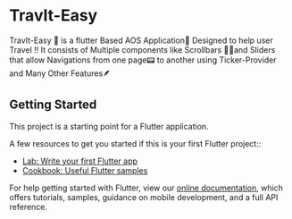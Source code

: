 # TravIt-Easy 

TravIt-Easy 🛫 is a flutter Based AOS Application📲 Designed to help user Travel !! It consists of Multiple components like Scrollbars 
👩‍💻and Sliders that allow Navigations from one page📟 to another using Ticker-Provider and Many Other Features🪶

## Getting Started

This project is a starting point for a Flutter application.

A few resources to get you started if this is your first Flutter project::

- [Lab: Write your first Flutter app](https://flutter.dev/docs/get-started/codelab)
- [Cookbook: Useful Flutter samples](https://flutter.dev/docs/cookbook)

For help getting started with Flutter, view our
[online documentation](https://flutter.dev/docs), which offers tutorials,
samples, guidance on mobile development, and a full API reference.
